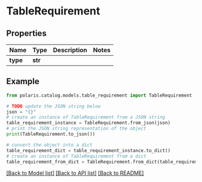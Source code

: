 <!--

 Copyright (c) 2024 Snowflake Computing Inc.
 
 Licensed under the Apache License, Version 2.0 (the "License");
 you may not use this file except in compliance with the License.
 You may obtain a copy of the License at
 
      http://www.apache.org/licenses/LICENSE-2.0
 
 Unless required by applicable law or agreed to in writing, software
 distributed under the License is distributed on an "AS IS" BASIS,
 WITHOUT WARRANTIES OR CONDITIONS OF ANY KIND, either express or implied.
 See the License for the specific language governing permissions and
 limitations under the License.

-->
# TableRequirement

## Properties

Name | Type | Description | Notes
------------ | ------------- | ------------- | -------------
**type** | **str** |  | 

## Example

```python
from polaris.catalog.models.table_requirement import TableRequirement

# TODO update the JSON string below
json = "{}"
# create an instance of TableRequirement from a JSON string
table_requirement_instance = TableRequirement.from_json(json)
# print the JSON string representation of the object
print(TableRequirement.to_json())

# convert the object into a dict
table_requirement_dict = table_requirement_instance.to_dict()
# create an instance of TableRequirement from a dict
table_requirement_from_dict = TableRequirement.from_dict(table_requirement_dict)
```
[[Back to Model list]](../README.md#documentation-for-models) [[Back to API list]](../README.md#documentation-for-api-endpoints) [[Back to README]](../README.md)


